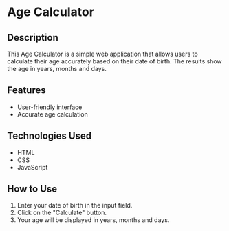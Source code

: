 # Age Calculator

## Description
This Age Calculator is a simple web application that allows users to calculate their age accurately based on their date of birth. The results show the age in years, months and days.

## Features
- User-friendly interface
- Accurate age calculation

## Technologies Used
- HTML
- CSS
- JavaScript

## How to Use
1. Enter your date of birth in the input field.
2. Click on the "Calculate" button.
3. Your age will be displayed in years, months and days.
